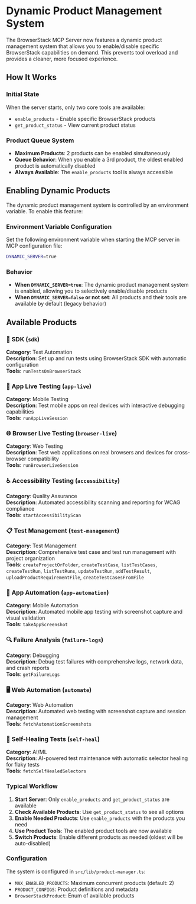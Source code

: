 # Dynamic Product Management System

The BrowserStack MCP Server now features a dynamic product management system that allows you to enable/disable specific BrowserStack capabilities on demand. This prevents tool overload and provides a cleaner, more focused experience.

## How It Works

### Initial State

When the server starts, only two core tools are available:

- `enable_products` - Enable specific BrowserStack products
- `get_product_status` - View current product status

### Product Queue System

- **Maximum Products**: 2 products can be enabled simultaneously
- **Queue Behavior**: When you enable a 3rd product, the oldest enabled product is automatically disabled
- **Always Available**: The `enable_products` tool is always accessible

## Enabling Dynamic Products

The dynamic product management system is controlled by an environment variable. To enable this feature:

### Environment Variable Configuration

Set the following environment variable when starting the MCP server in MCP configuration file:

```bash
DYNAMIC_SERVER=true
```

### Behavior

- **When `DYNAMIC_SERVER=true`**: The dynamic product management system is enabled, allowing you to selectively enable/disable products
- **When `DYNAMIC_SERVER=false` or not set**: All products and their tools are available by default (legacy behavior)

## Available Products

### 🚀 **SDK** (`sdk`)

**Category**: Test Automation  
**Description**: Set up and run tests using BrowserStack SDK with automatic configuration  
**Tools**: `runTestsOnBrowserStack`

### 📱 **App Live Testing** (`app-live`)

**Category**: Mobile Testing  
**Description**: Test mobile apps on real devices with interactive debugging capabilities  
**Tools**: `runAppLiveSession`

### 🌐 **Browser Live Testing** (`browser-live`)

**Category**: Web Testing  
**Description**: Test web applications on real browsers and devices for cross-browser compatibility  
**Tools**: `runBrowserLiveSession`

### ♿ **Accessibility Testing** (`accessibility`)

**Category**: Quality Assurance  
**Description**: Automated accessibility scanning and reporting for WCAG compliance  
**Tools**: `startAccessibilityScan`

### 📋 **Test Management** (`test-management`)

**Category**: Test Management  
**Description**: Comprehensive test case and test run management with project organization  
**Tools**: `createProjectOrFolder`, `createTestCase`, `listTestCases`, `createTestRun`, `listTestRuns`, `updateTestRun`, `addTestResult`, `uploadProductRequirementFile`, `createTestCasesFromFile`

### 🤖 **App Automation** (`app-automation`)

**Category**: Mobile Automation  
**Description**: Automated mobile app testing with screenshot capture and visual validation  
**Tools**: `takeAppScreenshot`

### 🔍 **Failure Analysis** (`failure-logs`)

**Category**: Debugging  
**Description**: Debug test failures with comprehensive logs, network data, and crash reports  
**Tools**: `getFailureLogs`

### 🖥️ **Web Automation** (`automate`)

**Category**: Web Automation  
**Description**: Automated web testing with screenshot capture and session management  
**Tools**: `fetchAutomationScreenshots`

### 🧠 **Self-Healing Tests** (`self-heal`)

**Category**: AI/ML  
**Description**: AI-powered test maintenance with automatic selector healing for flaky tests  
**Tools**: `fetchSelfHealedSelectors`

### Typical Workflow

1. **Start Server**: Only `enable_products` and `get_product_status` are available
2. **Check Available Products**: Use `get_product_status` to see all options
3. **Enable Needed Products**: Use `enable_products` with the products you need
4. **Use Product Tools**: The enabled product tools are now available
5. **Switch Products**: Enable different products as needed (oldest will be auto-disabled)

### Configuration

The system is configured in `src/lib/product-manager.ts`:

- `MAX_ENABLED_PRODUCTS`: Maximum concurrent products (default: 2)
- `PRODUCT_CONFIGS`: Product definitions and metadata
- `BrowserStackProduct`: Enum of available products
